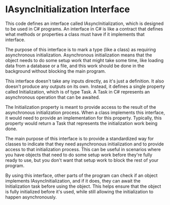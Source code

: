 # IAsyncInitialization Interface

This code defines an interface called IAsyncInitialization, which is designed to be used in C# programs. An interface in C# is like a contract that defines what methods or properties a class must have if it implements that interface.

The purpose of this interface is to mark a type (like a class) as requiring asynchronous initialization. Asynchronous initialization means that the object needs to do some setup work that might take some time, like loading data from a database or a file, and this work should be done in the background without blocking the main program.

This interface doesn't take any inputs directly, as it's just a definition. It also doesn't produce any outputs on its own. Instead, it defines a single property called Initialization, which is of type Task. A Task in C# represents an asynchronous operation that can be awaited.

The Initialization property is meant to provide access to the result of the asynchronous initialization process. When a class implements this interface, it would need to provide an implementation for this property. Typically, this property would return a Task that represents the initialization work being done.

The main purpose of this interface is to provide a standardized way for classes to indicate that they need asynchronous initialization and to provide access to that initialization process. This can be useful in scenarios where you have objects that need to do some setup work before they're fully ready to use, but you don't want that setup work to block the rest of your program.

By using this interface, other parts of the program can check if an object implements IAsyncInitialization, and if it does, they can await the Initialization task before using the object. This helps ensure that the object is fully initialized before it's used, while still allowing the initialization to happen asynchronously.